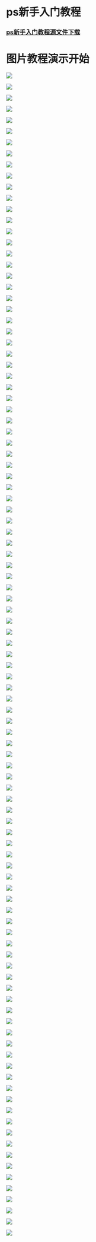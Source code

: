 # ps新手入门教程

### [ps新手入门教程源文件下载](https://dev.onti.net/down/CDN/Files/2019/10/13/ps%E6%96%B0%E6%89%8B%E5%85%A5%E9%97%A8%E6%95%99%E7%A8%8B.ppt)

# 图片教程演示开始

![](https://dev.onti.net/view/CDN/Imgs/2019/10/13/ps%E6%96%B0%E6%89%8B%E5%85%A5%E9%97%A8%E6%95%99%E7%A8%8B/%E5%B9%BB%E7%81%AF%E7%89%871.JPG)<br>

![](https://dev.onti.net/view/CDN/Imgs/2019/10/13/ps%E6%96%B0%E6%89%8B%E5%85%A5%E9%97%A8%E6%95%99%E7%A8%8B/%E5%B9%BB%E7%81%AF%E7%89%872.JPG)<br>

![](https://dev.onti.net/view/CDN/Imgs/2019/10/13/ps%E6%96%B0%E6%89%8B%E5%85%A5%E9%97%A8%E6%95%99%E7%A8%8B/%E5%B9%BB%E7%81%AF%E7%89%873.JPG)<br>

![](https://dev.onti.net/view/CDN/Imgs/2019/10/13/ps%E6%96%B0%E6%89%8B%E5%85%A5%E9%97%A8%E6%95%99%E7%A8%8B/%E5%B9%BB%E7%81%AF%E7%89%874.JPG)<br>

![](https://dev.onti.net/view/CDN/Imgs/2019/10/13/ps%E6%96%B0%E6%89%8B%E5%85%A5%E9%97%A8%E6%95%99%E7%A8%8B/%E5%B9%BB%E7%81%AF%E7%89%875.JPG)<br>

![](https://dev.onti.net/view/CDN/Imgs/2019/10/13/ps%E6%96%B0%E6%89%8B%E5%85%A5%E9%97%A8%E6%95%99%E7%A8%8B/%E5%B9%BB%E7%81%AF%E7%89%876.JPG)<br>

![](https://dev.onti.net/view/CDN/Imgs/2019/10/13/ps%E6%96%B0%E6%89%8B%E5%85%A5%E9%97%A8%E6%95%99%E7%A8%8B/%E5%B9%BB%E7%81%AF%E7%89%877.JPG)<br>

![](https://dev.onti.net/view/CDN/Imgs/2019/10/13/ps%E6%96%B0%E6%89%8B%E5%85%A5%E9%97%A8%E6%95%99%E7%A8%8B/%E5%B9%BB%E7%81%AF%E7%89%878.JPG)<br>

![](https://dev.onti.net/view/CDN/Imgs/2019/10/13/ps%E6%96%B0%E6%89%8B%E5%85%A5%E9%97%A8%E6%95%99%E7%A8%8B/%E5%B9%BB%E7%81%AF%E7%89%879.JPG)<br>

![](https://dev.onti.net/view/CDN/Imgs/2019/10/13/ps%E6%96%B0%E6%89%8B%E5%85%A5%E9%97%A8%E6%95%99%E7%A8%8B/%E5%B9%BB%E7%81%AF%E7%89%8710.JPG)<br>

![](https://dev.onti.net/view/CDN/Imgs/2019/10/13/ps%E6%96%B0%E6%89%8B%E5%85%A5%E9%97%A8%E6%95%99%E7%A8%8B/%E5%B9%BB%E7%81%AF%E7%89%8711.JPG)<br>

![](https://dev.onti.net/view/CDN/Imgs/2019/10/13/ps%E6%96%B0%E6%89%8B%E5%85%A5%E9%97%A8%E6%95%99%E7%A8%8B/%E5%B9%BB%E7%81%AF%E7%89%8712.JPG)<br>

![](https://dev.onti.net/view/CDN/Imgs/2019/10/13/ps%E6%96%B0%E6%89%8B%E5%85%A5%E9%97%A8%E6%95%99%E7%A8%8B/%E5%B9%BB%E7%81%AF%E7%89%8713.JPG)<br>

![](https://dev.onti.net/view/CDN/Imgs/2019/10/13/ps%E6%96%B0%E6%89%8B%E5%85%A5%E9%97%A8%E6%95%99%E7%A8%8B/%E5%B9%BB%E7%81%AF%E7%89%8714.JPG)<br>

![](https://dev.onti.net/view/CDN/Imgs/2019/10/13/ps%E6%96%B0%E6%89%8B%E5%85%A5%E9%97%A8%E6%95%99%E7%A8%8B/%E5%B9%BB%E7%81%AF%E7%89%8715.JPG)<br>

![](https://dev.onti.net/view/CDN/Imgs/2019/10/13/ps%E6%96%B0%E6%89%8B%E5%85%A5%E9%97%A8%E6%95%99%E7%A8%8B/%E5%B9%BB%E7%81%AF%E7%89%8716.JPG)<br>

![](https://dev.onti.net/view/CDN/Imgs/2019/10/13/ps%E6%96%B0%E6%89%8B%E5%85%A5%E9%97%A8%E6%95%99%E7%A8%8B/%E5%B9%BB%E7%81%AF%E7%89%8717.JPG)<br>

![](https://dev.onti.net/view/CDN/Imgs/2019/10/13/ps%E6%96%B0%E6%89%8B%E5%85%A5%E9%97%A8%E6%95%99%E7%A8%8B/%E5%B9%BB%E7%81%AF%E7%89%8718.JPG)<br>

![](https://dev.onti.net/view/CDN/Imgs/2019/10/13/ps%E6%96%B0%E6%89%8B%E5%85%A5%E9%97%A8%E6%95%99%E7%A8%8B/%E5%B9%BB%E7%81%AF%E7%89%8719.JPG)<br>

![](https://dev.onti.net/view/CDN/Imgs/2019/10/13/ps%E6%96%B0%E6%89%8B%E5%85%A5%E9%97%A8%E6%95%99%E7%A8%8B/%E5%B9%BB%E7%81%AF%E7%89%8720.JPG)<br>

![](https://dev.onti.net/view/CDN/Imgs/2019/10/13/ps%E6%96%B0%E6%89%8B%E5%85%A5%E9%97%A8%E6%95%99%E7%A8%8B/%E5%B9%BB%E7%81%AF%E7%89%8721.JPG)<br>

![](https://dev.onti.net/view/CDN/Imgs/2019/10/13/ps%E6%96%B0%E6%89%8B%E5%85%A5%E9%97%A8%E6%95%99%E7%A8%8B/%E5%B9%BB%E7%81%AF%E7%89%8722.JPG)<br>

![](https://dev.onti.net/view/CDN/Imgs/2019/10/13/ps%E6%96%B0%E6%89%8B%E5%85%A5%E9%97%A8%E6%95%99%E7%A8%8B/%E5%B9%BB%E7%81%AF%E7%89%8723.JPG)<br>

![](https://dev.onti.net/view/CDN/Imgs/2019/10/13/ps%E6%96%B0%E6%89%8B%E5%85%A5%E9%97%A8%E6%95%99%E7%A8%8B/%E5%B9%BB%E7%81%AF%E7%89%8724.JPG)<br>

![](https://dev.onti.net/view/CDN/Imgs/2019/10/13/ps%E6%96%B0%E6%89%8B%E5%85%A5%E9%97%A8%E6%95%99%E7%A8%8B/%E5%B9%BB%E7%81%AF%E7%89%8725.JPG)<br>

![](https://dev.onti.net/view/CDN/Imgs/2019/10/13/ps%E6%96%B0%E6%89%8B%E5%85%A5%E9%97%A8%E6%95%99%E7%A8%8B/%E5%B9%BB%E7%81%AF%E7%89%8726.JPG)<br>

![](https://dev.onti.net/view/CDN/Imgs/2019/10/13/ps%E6%96%B0%E6%89%8B%E5%85%A5%E9%97%A8%E6%95%99%E7%A8%8B/%E5%B9%BB%E7%81%AF%E7%89%8727.JPG)<br>

![](https://dev.onti.net/view/CDN/Imgs/2019/10/13/ps%E6%96%B0%E6%89%8B%E5%85%A5%E9%97%A8%E6%95%99%E7%A8%8B/%E5%B9%BB%E7%81%AF%E7%89%8728.JPG)<br>

![](https://dev.onti.net/view/CDN/Imgs/2019/10/13/ps%E6%96%B0%E6%89%8B%E5%85%A5%E9%97%A8%E6%95%99%E7%A8%8B/%E5%B9%BB%E7%81%AF%E7%89%8729.JPG)<br>

![](https://dev.onti.net/view/CDN/Imgs/2019/10/13/ps%E6%96%B0%E6%89%8B%E5%85%A5%E9%97%A8%E6%95%99%E7%A8%8B/%E5%B9%BB%E7%81%AF%E7%89%8730.JPG)<br>

![](https://dev.onti.net/view/CDN/Imgs/2019/10/13/ps%E6%96%B0%E6%89%8B%E5%85%A5%E9%97%A8%E6%95%99%E7%A8%8B/%E5%B9%BB%E7%81%AF%E7%89%8731.JPG)<br>

![](https://dev.onti.net/view/CDN/Imgs/2019/10/13/ps%E6%96%B0%E6%89%8B%E5%85%A5%E9%97%A8%E6%95%99%E7%A8%8B/%E5%B9%BB%E7%81%AF%E7%89%8732.JPG)<br>

![](https://dev.onti.net/view/CDN/Imgs/2019/10/13/ps%E6%96%B0%E6%89%8B%E5%85%A5%E9%97%A8%E6%95%99%E7%A8%8B/%E5%B9%BB%E7%81%AF%E7%89%8733.JPG)<br>

![](https://dev.onti.net/view/CDN/Imgs/2019/10/13/ps%E6%96%B0%E6%89%8B%E5%85%A5%E9%97%A8%E6%95%99%E7%A8%8B/%E5%B9%BB%E7%81%AF%E7%89%8734.JPG)<br>

![](https://dev.onti.net/view/CDN/Imgs/2019/10/13/ps%E6%96%B0%E6%89%8B%E5%85%A5%E9%97%A8%E6%95%99%E7%A8%8B/%E5%B9%BB%E7%81%AF%E7%89%8735.JPG)<br>

![](https://dev.onti.net/view/CDN/Imgs/2019/10/13/ps%E6%96%B0%E6%89%8B%E5%85%A5%E9%97%A8%E6%95%99%E7%A8%8B/%E5%B9%BB%E7%81%AF%E7%89%8736.JPG)<br>

![](https://dev.onti.net/view/CDN/Imgs/2019/10/13/ps%E6%96%B0%E6%89%8B%E5%85%A5%E9%97%A8%E6%95%99%E7%A8%8B/%E5%B9%BB%E7%81%AF%E7%89%8737.JPG)<br>

![](https://dev.onti.net/view/CDN/Imgs/2019/10/13/ps%E6%96%B0%E6%89%8B%E5%85%A5%E9%97%A8%E6%95%99%E7%A8%8B/%E5%B9%BB%E7%81%AF%E7%89%8738.JPG)<br>

![](https://dev.onti.net/view/CDN/Imgs/2019/10/13/ps%E6%96%B0%E6%89%8B%E5%85%A5%E9%97%A8%E6%95%99%E7%A8%8B/%E5%B9%BB%E7%81%AF%E7%89%8739.JPG)<br>

![](https://dev.onti.net/view/CDN/Imgs/2019/10/13/ps%E6%96%B0%E6%89%8B%E5%85%A5%E9%97%A8%E6%95%99%E7%A8%8B/%E5%B9%BB%E7%81%AF%E7%89%8740.JPG)<br>

![](https://dev.onti.net/view/CDN/Imgs/2019/10/13/ps%E6%96%B0%E6%89%8B%E5%85%A5%E9%97%A8%E6%95%99%E7%A8%8B/%E5%B9%BB%E7%81%AF%E7%89%8741.JPG)<br>

![](https://dev.onti.net/view/CDN/Imgs/2019/10/13/ps%E6%96%B0%E6%89%8B%E5%85%A5%E9%97%A8%E6%95%99%E7%A8%8B/%E5%B9%BB%E7%81%AF%E7%89%8742.JPG)<br>

![](https://dev.onti.net/view/CDN/Imgs/2019/10/13/ps%E6%96%B0%E6%89%8B%E5%85%A5%E9%97%A8%E6%95%99%E7%A8%8B/%E5%B9%BB%E7%81%AF%E7%89%8743.JPG)<br>

![](https://dev.onti.net/view/CDN/Imgs/2019/10/13/ps%E6%96%B0%E6%89%8B%E5%85%A5%E9%97%A8%E6%95%99%E7%A8%8B/%E5%B9%BB%E7%81%AF%E7%89%8744.JPG)<br>

![](https://dev.onti.net/view/CDN/Imgs/2019/10/13/ps%E6%96%B0%E6%89%8B%E5%85%A5%E9%97%A8%E6%95%99%E7%A8%8B/%E5%B9%BB%E7%81%AF%E7%89%8745.JPG)<br>

![](https://dev.onti.net/view/CDN/Imgs/2019/10/13/ps%E6%96%B0%E6%89%8B%E5%85%A5%E9%97%A8%E6%95%99%E7%A8%8B/%E5%B9%BB%E7%81%AF%E7%89%8746.JPG)<br>

![](https://dev.onti.net/view/CDN/Imgs/2019/10/13/ps%E6%96%B0%E6%89%8B%E5%85%A5%E9%97%A8%E6%95%99%E7%A8%8B/%E5%B9%BB%E7%81%AF%E7%89%8747.JPG)<br>

![](https://dev.onti.net/view/CDN/Imgs/2019/10/13/ps%E6%96%B0%E6%89%8B%E5%85%A5%E9%97%A8%E6%95%99%E7%A8%8B/%E5%B9%BB%E7%81%AF%E7%89%8748.JPG)<br>

![](https://dev.onti.net/view/CDN/Imgs/2019/10/13/ps%E6%96%B0%E6%89%8B%E5%85%A5%E9%97%A8%E6%95%99%E7%A8%8B/%E5%B9%BB%E7%81%AF%E7%89%8749.JPG)<br>

![](https://dev.onti.net/view/CDN/Imgs/2019/10/13/ps%E6%96%B0%E6%89%8B%E5%85%A5%E9%97%A8%E6%95%99%E7%A8%8B/%E5%B9%BB%E7%81%AF%E7%89%8750.JPG)<br>

![](https://dev.onti.net/view/CDN/Imgs/2019/10/13/ps%E6%96%B0%E6%89%8B%E5%85%A5%E9%97%A8%E6%95%99%E7%A8%8B/%E5%B9%BB%E7%81%AF%E7%89%8751.JPG)<br>

![](https://dev.onti.net/view/CDN/Imgs/2019/10/13/ps%E6%96%B0%E6%89%8B%E5%85%A5%E9%97%A8%E6%95%99%E7%A8%8B/%E5%B9%BB%E7%81%AF%E7%89%8752.JPG)<br>

![](https://dev.onti.net/view/CDN/Imgs/2019/10/13/ps%E6%96%B0%E6%89%8B%E5%85%A5%E9%97%A8%E6%95%99%E7%A8%8B/%E5%B9%BB%E7%81%AF%E7%89%8753.JPG)<br>

![](https://dev.onti.net/view/CDN/Imgs/2019/10/13/ps%E6%96%B0%E6%89%8B%E5%85%A5%E9%97%A8%E6%95%99%E7%A8%8B/%E5%B9%BB%E7%81%AF%E7%89%8754.JPG)<br>

![](https://dev.onti.net/view/CDN/Imgs/2019/10/13/ps%E6%96%B0%E6%89%8B%E5%85%A5%E9%97%A8%E6%95%99%E7%A8%8B/%E5%B9%BB%E7%81%AF%E7%89%8755.JPG)<br>

![](https://dev.onti.net/view/CDN/Imgs/2019/10/13/ps%E6%96%B0%E6%89%8B%E5%85%A5%E9%97%A8%E6%95%99%E7%A8%8B/%E5%B9%BB%E7%81%AF%E7%89%8756.JPG)<br>

![](https://dev.onti.net/view/CDN/Imgs/2019/10/13/ps%E6%96%B0%E6%89%8B%E5%85%A5%E9%97%A8%E6%95%99%E7%A8%8B/%E5%B9%BB%E7%81%AF%E7%89%8757.JPG)<br>

![](https://dev.onti.net/view/CDN/Imgs/2019/10/13/ps%E6%96%B0%E6%89%8B%E5%85%A5%E9%97%A8%E6%95%99%E7%A8%8B/%E5%B9%BB%E7%81%AF%E7%89%8758.JPG)<br>

![](https://dev.onti.net/view/CDN/Imgs/2019/10/13/ps%E6%96%B0%E6%89%8B%E5%85%A5%E9%97%A8%E6%95%99%E7%A8%8B/%E5%B9%BB%E7%81%AF%E7%89%8759.JPG)<br>

![](https://dev.onti.net/view/CDN/Imgs/2019/10/13/ps%E6%96%B0%E6%89%8B%E5%85%A5%E9%97%A8%E6%95%99%E7%A8%8B/%E5%B9%BB%E7%81%AF%E7%89%8760.JPG)<br>

![](https://dev.onti.net/view/CDN/Imgs/2019/10/13/ps%E6%96%B0%E6%89%8B%E5%85%A5%E9%97%A8%E6%95%99%E7%A8%8B/%E5%B9%BB%E7%81%AF%E7%89%8761.JPG)<br>

![](https://dev.onti.net/view/CDN/Imgs/2019/10/13/ps%E6%96%B0%E6%89%8B%E5%85%A5%E9%97%A8%E6%95%99%E7%A8%8B/%E5%B9%BB%E7%81%AF%E7%89%8762.JPG)<br>

![](https://dev.onti.net/view/CDN/Imgs/2019/10/13/ps%E6%96%B0%E6%89%8B%E5%85%A5%E9%97%A8%E6%95%99%E7%A8%8B/%E5%B9%BB%E7%81%AF%E7%89%8763.JPG)<br>

![](https://dev.onti.net/view/CDN/Imgs/2019/10/13/ps%E6%96%B0%E6%89%8B%E5%85%A5%E9%97%A8%E6%95%99%E7%A8%8B/%E5%B9%BB%E7%81%AF%E7%89%8764.JPG)<br>

![](https://dev.onti.net/view/CDN/Imgs/2019/10/13/ps%E6%96%B0%E6%89%8B%E5%85%A5%E9%97%A8%E6%95%99%E7%A8%8B/%E5%B9%BB%E7%81%AF%E7%89%8765.JPG)<br>

![](https://dev.onti.net/view/CDN/Imgs/2019/10/13/ps%E6%96%B0%E6%89%8B%E5%85%A5%E9%97%A8%E6%95%99%E7%A8%8B/%E5%B9%BB%E7%81%AF%E7%89%8766.JPG)<br>

![](https://dev.onti.net/view/CDN/Imgs/2019/10/13/ps%E6%96%B0%E6%89%8B%E5%85%A5%E9%97%A8%E6%95%99%E7%A8%8B/%E5%B9%BB%E7%81%AF%E7%89%8767.JPG)<br>

![](https://dev.onti.net/view/CDN/Imgs/2019/10/13/ps%E6%96%B0%E6%89%8B%E5%85%A5%E9%97%A8%E6%95%99%E7%A8%8B/%E5%B9%BB%E7%81%AF%E7%89%8768.JPG)<br>

![](https://dev.onti.net/view/CDN/Imgs/2019/10/13/ps%E6%96%B0%E6%89%8B%E5%85%A5%E9%97%A8%E6%95%99%E7%A8%8B/%E5%B9%BB%E7%81%AF%E7%89%8769.JPG)<br>

![](https://dev.onti.net/view/CDN/Imgs/2019/10/13/ps%E6%96%B0%E6%89%8B%E5%85%A5%E9%97%A8%E6%95%99%E7%A8%8B/%E5%B9%BB%E7%81%AF%E7%89%8770.JPG)<br>

![](https://dev.onti.net/view/CDN/Imgs/2019/10/13/ps%E6%96%B0%E6%89%8B%E5%85%A5%E9%97%A8%E6%95%99%E7%A8%8B/%E5%B9%BB%E7%81%AF%E7%89%8771.JPG)<br>

![](https://dev.onti.net/view/CDN/Imgs/2019/10/13/ps%E6%96%B0%E6%89%8B%E5%85%A5%E9%97%A8%E6%95%99%E7%A8%8B/%E5%B9%BB%E7%81%AF%E7%89%8772.JPG)<br>

![](https://dev.onti.net/view/CDN/Imgs/2019/10/13/ps%E6%96%B0%E6%89%8B%E5%85%A5%E9%97%A8%E6%95%99%E7%A8%8B/%E5%B9%BB%E7%81%AF%E7%89%8773.JPG)<br>

![](https://dev.onti.net/view/CDN/Imgs/2019/10/13/ps%E6%96%B0%E6%89%8B%E5%85%A5%E9%97%A8%E6%95%99%E7%A8%8B/%E5%B9%BB%E7%81%AF%E7%89%8774.JPG)<br>

![](https://dev.onti.net/view/CDN/Imgs/2019/10/13/ps%E6%96%B0%E6%89%8B%E5%85%A5%E9%97%A8%E6%95%99%E7%A8%8B/%E5%B9%BB%E7%81%AF%E7%89%8775.JPG)<br>

![](https://dev.onti.net/view/CDN/Imgs/2019/10/13/ps%E6%96%B0%E6%89%8B%E5%85%A5%E9%97%A8%E6%95%99%E7%A8%8B/%E5%B9%BB%E7%81%AF%E7%89%8776.JPG)<br>

![](https://dev.onti.net/view/CDN/Imgs/2019/10/13/ps%E6%96%B0%E6%89%8B%E5%85%A5%E9%97%A8%E6%95%99%E7%A8%8B/%E5%B9%BB%E7%81%AF%E7%89%8777.JPG)<br>

![](https://dev.onti.net/view/CDN/Imgs/2019/10/13/ps%E6%96%B0%E6%89%8B%E5%85%A5%E9%97%A8%E6%95%99%E7%A8%8B/%E5%B9%BB%E7%81%AF%E7%89%8778.JPG)<br>

![](https://dev.onti.net/view/CDN/Imgs/2019/10/13/ps%E6%96%B0%E6%89%8B%E5%85%A5%E9%97%A8%E6%95%99%E7%A8%8B/%E5%B9%BB%E7%81%AF%E7%89%8779.JPG)<br>

![](https://dev.onti.net/view/CDN/Imgs/2019/10/13/ps%E6%96%B0%E6%89%8B%E5%85%A5%E9%97%A8%E6%95%99%E7%A8%8B/%E5%B9%BB%E7%81%AF%E7%89%8780.JPG)<br>

![](https://dev.onti.net/view/CDN/Imgs/2019/10/13/ps%E6%96%B0%E6%89%8B%E5%85%A5%E9%97%A8%E6%95%99%E7%A8%8B/%E5%B9%BB%E7%81%AF%E7%89%8781.JPG)<br>

![](https://dev.onti.net/view/CDN/Imgs/2019/10/13/ps%E6%96%B0%E6%89%8B%E5%85%A5%E9%97%A8%E6%95%99%E7%A8%8B/%E5%B9%BB%E7%81%AF%E7%89%8782.JPG)<br>

![](https://dev.onti.net/view/CDN/Imgs/2019/10/13/ps%E6%96%B0%E6%89%8B%E5%85%A5%E9%97%A8%E6%95%99%E7%A8%8B/%E5%B9%BB%E7%81%AF%E7%89%8783.JPG)<br>

![](https://dev.onti.net/view/CDN/Imgs/2019/10/13/ps%E6%96%B0%E6%89%8B%E5%85%A5%E9%97%A8%E6%95%99%E7%A8%8B/%E5%B9%BB%E7%81%AF%E7%89%8784.JPG)<br>

![](https://dev.onti.net/view/CDN/Imgs/2019/10/13/ps%E6%96%B0%E6%89%8B%E5%85%A5%E9%97%A8%E6%95%99%E7%A8%8B/%E5%B9%BB%E7%81%AF%E7%89%8785.JPG)<br>

![](https://dev.onti.net/view/CDN/Imgs/2019/10/13/ps%E6%96%B0%E6%89%8B%E5%85%A5%E9%97%A8%E6%95%99%E7%A8%8B/%E5%B9%BB%E7%81%AF%E7%89%8786.JPG)<br>

![](https://dev.onti.net/view/CDN/Imgs/2019/10/13/ps%E6%96%B0%E6%89%8B%E5%85%A5%E9%97%A8%E6%95%99%E7%A8%8B/%E5%B9%BB%E7%81%AF%E7%89%8787.JPG)<br>

![](https://dev.onti.net/view/CDN/Imgs/2019/10/13/ps%E6%96%B0%E6%89%8B%E5%85%A5%E9%97%A8%E6%95%99%E7%A8%8B/%E5%B9%BB%E7%81%AF%E7%89%8788.JPG)<br>

![](https://dev.onti.net/view/CDN/Imgs/2019/10/13/ps%E6%96%B0%E6%89%8B%E5%85%A5%E9%97%A8%E6%95%99%E7%A8%8B/%E5%B9%BB%E7%81%AF%E7%89%8789.JPG)<br>

![](https://dev.onti.net/view/CDN/Imgs/2019/10/13/ps%E6%96%B0%E6%89%8B%E5%85%A5%E9%97%A8%E6%95%99%E7%A8%8B/%E5%B9%BB%E7%81%AF%E7%89%8790.JPG)<br>

![](https://dev.onti.net/view/CDN/Imgs/2019/10/13/ps%E6%96%B0%E6%89%8B%E5%85%A5%E9%97%A8%E6%95%99%E7%A8%8B/%E5%B9%BB%E7%81%AF%E7%89%8791.JPG)<br>

![](https://dev.onti.net/view/CDN/Imgs/2019/10/13/ps%E6%96%B0%E6%89%8B%E5%85%A5%E9%97%A8%E6%95%99%E7%A8%8B/%E5%B9%BB%E7%81%AF%E7%89%8792.JPG)<br>

![](https://dev.onti.net/view/CDN/Imgs/2019/10/13/ps%E6%96%B0%E6%89%8B%E5%85%A5%E9%97%A8%E6%95%99%E7%A8%8B/%E5%B9%BB%E7%81%AF%E7%89%8793.JPG)<br>

![](https://dev.onti.net/view/CDN/Imgs/2019/10/13/ps%E6%96%B0%E6%89%8B%E5%85%A5%E9%97%A8%E6%95%99%E7%A8%8B/%E5%B9%BB%E7%81%AF%E7%89%8794.JPG)<br>

![](https://dev.onti.net/view/CDN/Imgs/2019/10/13/ps%E6%96%B0%E6%89%8B%E5%85%A5%E9%97%A8%E6%95%99%E7%A8%8B/%E5%B9%BB%E7%81%AF%E7%89%8795.JPG)<br>

![](https://dev.onti.net/view/CDN/Imgs/2019/10/13/ps%E6%96%B0%E6%89%8B%E5%85%A5%E9%97%A8%E6%95%99%E7%A8%8B/%E5%B9%BB%E7%81%AF%E7%89%8796.JPG)<br>

![](https://dev.onti.net/view/CDN/Imgs/2019/10/13/ps%E6%96%B0%E6%89%8B%E5%85%A5%E9%97%A8%E6%95%99%E7%A8%8B/%E5%B9%BB%E7%81%AF%E7%89%8797.JPG)<br>

![](https://dev.onti.net/view/CDN/Imgs/2019/10/13/ps%E6%96%B0%E6%89%8B%E5%85%A5%E9%97%A8%E6%95%99%E7%A8%8B/%E5%B9%BB%E7%81%AF%E7%89%8798.JPG)<br>

![](https://dev.onti.net/view/CDN/Imgs/2019/10/13/ps%E6%96%B0%E6%89%8B%E5%85%A5%E9%97%A8%E6%95%99%E7%A8%8B/%E5%B9%BB%E7%81%AF%E7%89%8799.JPG)<br>

![](https://dev.onti.net/view/CDN/Imgs/2019/10/13/ps%E6%96%B0%E6%89%8B%E5%85%A5%E9%97%A8%E6%95%99%E7%A8%8B/%E5%B9%BB%E7%81%AF%E7%89%87100.JPG)<br>

![](https://dev.onti.net/view/CDN/Imgs/2019/10/13/ps%E6%96%B0%E6%89%8B%E5%85%A5%E9%97%A8%E6%95%99%E7%A8%8B/%E5%B9%BB%E7%81%AF%E7%89%87101.JPG)<br>

![](https://dev.onti.net/view/CDN/Imgs/2019/10/13/ps%E6%96%B0%E6%89%8B%E5%85%A5%E9%97%A8%E6%95%99%E7%A8%8B/%E5%B9%BB%E7%81%AF%E7%89%87102.JPG)<br>

![](https://dev.onti.net/view/CDN/Imgs/2019/10/13/ps%E6%96%B0%E6%89%8B%E5%85%A5%E9%97%A8%E6%95%99%E7%A8%8B/%E5%B9%BB%E7%81%AF%E7%89%87103.JPG)<br>

![](https://dev.onti.net/view/CDN/Imgs/2019/10/13/ps%E6%96%B0%E6%89%8B%E5%85%A5%E9%97%A8%E6%95%99%E7%A8%8B/%E5%B9%BB%E7%81%AF%E7%89%87104.JPG)<br>

![](https://dev.onti.net/view/CDN/Imgs/2019/10/13/ps%E6%96%B0%E6%89%8B%E5%85%A5%E9%97%A8%E6%95%99%E7%A8%8B/%E5%B9%BB%E7%81%AF%E7%89%87105.JPG)<br>



